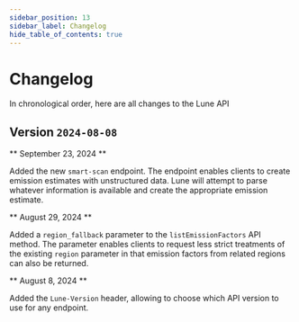 ```yaml
---
sidebar_position: 13
sidebar_label: Changelog
hide_table_of_contents: true
---
```


# Changelog

In chronological order, here are all changes to the Lune API

## Version `2024-08-08`

** September 23, 2024 **

Added the new `smart-scan` endpoint. The endpoint enables clients to create emission estimates
with unstructured data. Lune will attempt to parse whatever information is available and create
the appropriate emission estimate.

** August 29, 2024 **

Added a `region_fallback` parameter to the `listEmissionFactors` API method. The parameter
enables clients to request less strict treatments of the existing `region` parameter in that
emission factors from related regions can also be returned.

** August 8, 2024 **

Added the `Lune-Version` header, allowing to choose which API version to use for any endpoint.

